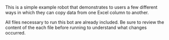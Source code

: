 This is a simple example robot that demonstrates to users a few different ways in which they can copy data from one Excel column to another.

All files necessary to run this bot are already included. Be sure to review the content of the each file before running to understand what changes occurred.
